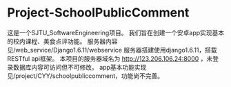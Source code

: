 # Project-SchoolPublicComment
这是一个SJTU_SoftwareEngineering项目。
我们旨在创建一个安卓app实现基本的校内课程、美食点评功能。
服务器内容见/web_service/Django1.6.11/webservice
服务器搭建使用django1.6.11，搭载RESTful api框架。
本项目的服务器域名为 http://123.206.106.24:8000 ，未登录数据库内容可访问但不可修改。
app基本功能实现见/project/CYY/schoolpubliccomment，功能尚不完善。
